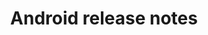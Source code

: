 ---
title: Android release notes
excerpt: ''
deprecated: false
hidden: false
metadata:
  title: ''
  description: ''
  robots: index
next:
  description: ''
---